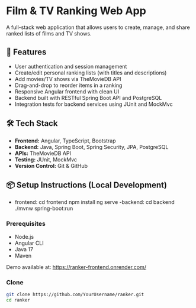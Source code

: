 # Film & TV Ranking Web App

A full-stack web application that allows users to create, manage, and share ranked lists of films and TV shows.

## 🚀 Features

- User authentication and session management
- Create/edit personal ranking lists (with titles and descriptions)
- Add movies/TV shows via TheMovieDB API
- Drag-and-drop to reorder items in a ranking
- Responsive Angular frontend with clean UI
- Backend built with RESTful Spring Boot API and PostgreSQL
- Integration tests for backend services using JUnit and MockMvc

## 🛠️ Tech Stack

- **Frontend:** Angular, TypeScript, Bootstrap
- **Backend:** Java, Spring Boot, Spring Security, JPA, PostgreSQL
- **APIs:** TheMovieDB API
- **Testing:** JUnit, MockMvc
- **Version Control:** Git & GitHub

## 📦 Setup Instructions (Local Development)
- frontend:
    cd frontend
    npm install
    ng serve
-backend:
  cd backend
  ./mvnw spring-boot:run
  
### Prerequisites
- Node.js
- Angular CLI
- Java 17
- Maven

Demo available at: https://ranker-frontend.onrender.com/

### Clone

```bash
git clone https://github.com/YourUsername/ranker.git
cd ranker
